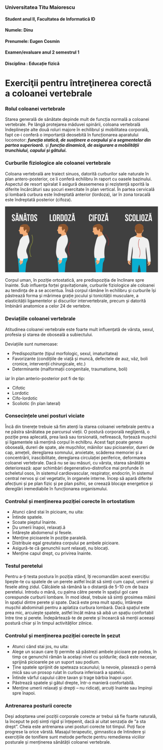 ### Universitatea Titu Maiorescu 
#### Student anul II, Facultatea de Informatică ID

#### Numele: Dinu
#### Prenumele: Eugen Cosmin

#### Examen/evaluare anul 2 semestrul 1
#### Disciplina : Educație fizică

# Exerciţii pentru întreţinerea corectă a coloanei vertebrale

### Rolul coloanei vertebrale

Starea generală de sănătate depinde mult de funcția normală a coloanei
vertebrale. Pe lângă protejarea măduvei spinării, coloana vertebrală
îndeplinește alte două roluri majore în echilibrul și mobilitatea corporală,
fapt ce-i conferă o importanță deosebită în funcționarea aparatului locomotor:
**_funcția statică, de susținere a corpului și a segmentelor din partea superioară._**
și
**_funcția dinamică, de asigurare a mobilității trunchiului, capului și gâtului._**

### Curburile fiziologice ale coloanei vertebrale

Coloana vertebrală are traiect sinuos, datorită curburilor sale naturale în plan
antero-posterior, ce îi conferă echilibru în raport cu oasele bazinului. Aspectul
de resort spiralat îi asigură deasemenea și rezistență sporită la diferite
încărcături sau șocuri exercitate în plan vertical. În partea cervicală și
lombară curbura este îndreptată anterior (lordoza), iar în zona toracală este
îndreptată posterior (cifoza).

![img1](sanatos_lordoza_cifoza_scolioza.png)

Corpul uman, în poziție ortostatică, are predispoziția de înclinare spre
înainte. Sub influența forței gravitaționale, curburile fiziologice ale coloanei
au tendința de a se accentua. Însă corpul rămâne în echilibru și curburile își
păstrează forma și mărimea grație jocului și tonicității musculare, a
elasticității ligamentelor și discurilor intervertebrale, precum și datorită
îmbinării anatomice a celor 24 de vertebre.

### Deviațiile coloanei vertebrale

Atitudinea coloanei vertebrale este foarte mult influențată de vârsta, sexul,
profesia și starea de oboseală a subiectului.

Deviațiile sunt numeroase:

 - Predispozitante (tipul morfologic, sexul, imaturitatea)
 - Favorizante (condițiile de viață și muncă, defectele de auz, văz, boli cronice,
intervenții chirurgicale, etc.)
 - Determinante (malformații congenitale, traumatisme, boli)

iar în plan anterio-posterior pot fi de tip:

- Cifotic
- Lordotic
- Cifo-lordotic
- Scoliotic (în plan lateral)

### Consecințele unei posturi viciate
Încă din tinerețe trebuie să fim atenți la starea coloanei vertebrale pentru a
ne păstra sănătatea pe parcursul vieții. O postură corporală neglijentă, o
poziție prea aplecată, prea laxă sau torsionată, nefirească, forțează mușchii și
ligamentele să mențină corpul în echilbru. Acest fapt poate genera oboseală,
dureri de spate, ale mușchilor, mâinilor sau picioarelor, dureri de cap,
amețeli, dereglarea somnului, anxietate, scăderea memoriei și a concentrării,
irascibilitate, dereglarea circulației periferice, deformarea coloanei
vertebrale. Dacă nu se iau măsuri, cu vârsta, starea sănătății se deteriorează:
apar schimbări degenerativo-distrofice mai profunde în scheletul osos, în
sistemul cardiovascular, respirator, endocrin, în sistemul central nervos și cel
vegetativ, în organele interne. Încep să apară diferite afecțiuni și pe plan
fizic și pe plan psihic, se creează blocaje energetice și dereglări iremediabile
în funcționarea organismului.

### Controlul și menținerea poziției corecte în ortostatism

- Atunci când stai în picioare, nu uita:
- Întinde spatele.
- Scoate pieptul înainte.
- Du umerii înapoi, relaxați.â
- Întărește abdomenul și fesele.
- Menține picioarele în poziție paralelă.
- Distribuie egal greutatea corpului pe ambele picioare.
- Asigură-te că genunchii sunt relaxați, nu blocați.
- Menține capul drept, cu privirea înainte.

### Testul peretelui

Pentru a-ți testa postura în poziția stând, îți recomandăm acest exercițiu:
lipește-te cu spatele de un perete astfel încât să simți cum capul, umerii și
fesele ating zidul. Călcâiele să rămână la o distanță de 5-10 cm de baza
peretelui. Introdu o mână, cu palma către perete în spațiul gol care corespunde
curburii lombare. În mod ideal, trebuie să simți grosimea mâinii în spațiul
dintre perete și spate. Dacă este prea mult spațiu, întărește mușchii abdominali
pentru a aplatiza curbura lombară. Dacă spațiul este prea mic, arcuiește
spatele, astfel încât mâna să aibă un spațiu confortabil între tine și perete.
Îndepărtează-te de perete și încearcă să menții aceeași postură chiar și în
timpul activităților zilnice.

### Controlul și menținerea poziției corecte în șezut

- Atunci când stai jos, nu uita:
- Alege un scaun care îți permite să păstrezi ambele picioare pe podea, în timp ce genunchii rămân la același nivel cu șoldurile; dacă este necesar, sprijină picioarele pe un suport sau podium.
- Ține spatele sprijinit de speteaza scaunului; la nevoie, plasează o pernă mică sau un prosop rulat în curbura inferioară a spatelui.
- Întinde vârful capului către tavan și trage bărbia înapoi ușor.
- Păstrează spatele și gâtul drepte, într-o manieră confortabilă.
- Menține umerii relaxați și drepți – nu ridicați, arcuiți înainte sau împinși spre înapoi.

### Antrenarea posturii corecte

Deși adoptarea unei poziții corporale corecte ar trebui să fie foarte naturală,
la început te poți simți rigid și înțepenit, dacă ai uitat senzația de “a sta
drept”. Cheia este antrenarea unei posturi corecte tot timpul. Poți face
progrese la orice vârstă. Masajul terapeutic, gimnastica de întindere și
exercițiile de tonifiere sunt metode perfecte pentru remedierea viciilor
posturale și menținerea sănătății coloanei vertebrale.



